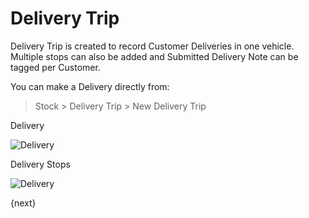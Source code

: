 <!-- add-breadcrumbs -->
<!-- add-breadcrumbs -->
# Delivery Trip

Delivery Trip is created to record Customer Deliveries in one vehicle. Multiple stops can also be added and Submitted Delivery Note can be tagged per Customer.

You can make a Delivery directly from:

> Stock > Delivery Trip > New Delivery Trip

Delivery

<img class="screenshot" alt="Delivery" src="/docs/assets/img/stock/delivery_trip.png">

Delivery Stops

<img class="screenshot" alt="Delivery" src="/docs/assets/img/stock/delivery_stops.png">

{next}